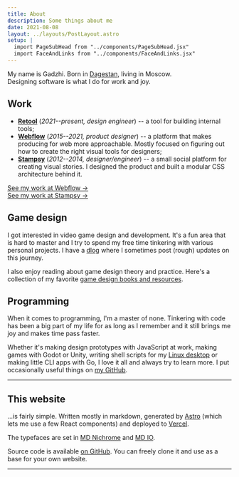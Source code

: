 ```yaml
---
title: About
description: Some things about me
date: 2021-08-08
layout: ../layouts/PostLayout.astro
setup: |
  import PageSubHead from "../components/PageSubHead.jsx"
  import FaceAndLinks from "../components/FaceAndLinks.jsx"
---
```


<PageSubHead>
My name is Gadzhi. Born in <a href="https://wikipedia.org/wiki/Dagestan">Dagestan</a>,
living in Moscow.<br /> Designing software is what I do for work and joy.
</PageSubHead>

## Work

- **[Retool](https://retool.com)** (_2021--present, design engineer_) -- a tool
  for building internal tools;
- **[Webflow](https://webflow.com)** (_2015--2021, product designer_) -- a
  platform that makes producing for web more approachable. Mostly focused on
  figuring out how to create the right visual tools for designers;
- **[Stampsy](https://stampsy.com)** (_2012--2014, designer/engineer_) -- a
  small social platform for creating visual stories. I designed the product and
  built a modular CSS architecture behind it.

[See my work at Webflow →](/work/webflow)</br>
[See my work at Stampsy →](/work/stampsy)

## Game design

I got interested in video game design and development. It's a fun area that is
hard to master and I try to spend my free time tinkering with various personal
projects. I have a [dlog](/dlog) where I sometimes post (rough) updates on this
journey.

I also enjoy reading about game design theory and practice. Here's a collection
of my favorite [game design books and resources](/notes/gamedesign-resources).

## Programming

When it comes to programming, I'm a master of none. Tinkering with code has been
a big part of my life for as long as I remember and it still brings me joy and
makes time pass faster.

Whether it's making design prototypes with JavaScript at work, making games with
Godot or Unity, writing shell scripts for my
[Linux desktop](https://github.com/kkga/dotfiles) or making little CLI apps with
Go, I love it all and always try to learn more. I put occasionally useful things
on [my GitHub](https://github.com/kkga).

---

## This website

...is fairly simple. Written mostly in markdown, generated by
[Astro](https://astro.build/) (which lets me use a few React components) and
deployed to [Vercel](https://vercel.com/).

The typefaces are set in
[MD Nichrome](https://www.mass-driver.com/typefaces/md-nichrome) and
[MD IO](https://www.mass-driver.com/typefaces/md-io).

Source code is available [on GitHub](https://github.com/kkga/kkga). You can
freely clone it and use as a base for your own website.

---

<FaceAndLinks />
